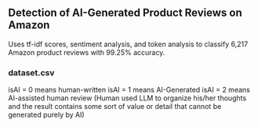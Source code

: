 ## Detection of AI-Generated Product Reviews on Amazon

Uses tf-idf scores, sentiment analysis, and token analysis to classify 6,217 Amazon product reviews with 99.25% accuracy.

### dataset.csv

isAI = 0 means human-written
isAI = 1 means AI-Generated
isAI = 2 means AI-assisted human review (Human used LLM to organize his/her thoughts and the result contains some sort of value or detail that cannot be generated purely by AI)
